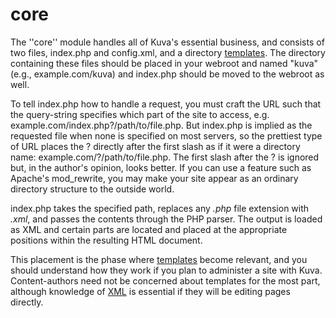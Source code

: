 # core #

The ''core'' module handles all of Kuva's essential business, and consists of two files, index.php and config.xml, and a directory [templates](templates.md).  The directory containing these files should be placed in your webroot and named "kuva" (e.g., example.com/kuva) and index.php should be moved to the webroot as well.

To tell index.php how to handle a request, you must craft the URL such that the query-string specifies which part of the site to access, e.g. example.com/index.php?/path/to/file.php.  But index.php is implied as the requested file when none is specified on most servers, so the prettiest type of URL places the ? directly after the first slash as if it were a directory name: example.com/?/path/to/file.php.  The first slash after the ? is ignored but, in the author's opinion, looks better.  If you can use a feature such as Apache's mod\_rewrite, you may make your site appear as an ordinary directory structure to the outside world.

index.php takes the specified path, replaces any _.php_ file extension with _.xml_, and passes the contents through the PHP parser.  The output is loaded as XML and certain parts are located and placed at the appropriate positions within the resulting HTML document.

This placement is the phase where [templates](templates.md) become relevant, and you should understand how they work if you plan to administer a site with Kuva.  Content-authors need not be concerned about templates for the most part, although knowledge of [XML](XML.md) is essential if they will be editing pages directly.